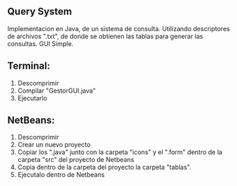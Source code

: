 Query System
--------------------
Implementacion en Java, de un sistema de consulta. Utilizando descriptores de archivos ".txt",
de donde se obtienen las tablas para generar las consultas. GUI Simple.

Terminal:
-----------------------
1. Descomprimir
2. Compilar "GestorGUI.java"
3. Ejecutarlo

NetBeans:
---------------------
1. Descomprimir 
2. Crear un nuevo proyecto
3. Copiar los ".java" junto con la carpeta "icons" y el ".form" dentro de la carpeta "src" del proyecto de Netbeans
4. Copia dentro de la carpeta del proyecto la carpeta "tablas".
5. Ejecutalo dentro de Netbeans
